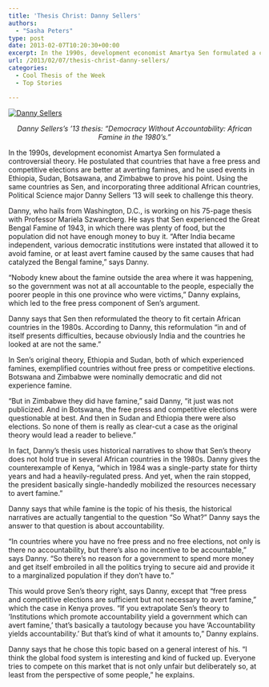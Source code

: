 ```yaml
---
title: 'Thesis Christ: Danny Sellers'
authors: 
  - "Sasha Peters"
type: post
date: 2013-02-07T10:20:30+00:00
excerpt: In the 1990s, development economist Amartya Sen formulated a controversial theory. He postulated that countries that have a free press and competitive elections are better at averting famines, and he used events in Ethiopia, Sudan, Botsawana, and Zimbabwe to prove his point. Using the same countries as Sen, and incorporating three additional African countries, Political Science major Danny Sellers ’13 will seek to challenge this theory.
url: /2013/02/07/thesis-christ-danny-sellers/
categories:
  - Cool Thesis of the Week
  - Top Stories

---
```

[<img class="alignright size-full wp-image-2019" alt="Danny Sellers" src="https://i2.wp.com/www.reedquest.org/wp-content/uploads/2013/02/IMG_0180_web.jpg?resize=770%2C430" data-recalc-dims="1" />][1]

<p style="text-align: center;">
  <em>Danny Sellers&#8217;s &#8217;13 thesis: “Democracy Without Accountability: African Famine in the 1980’s.”</em>
</p>

In the 1990s, development economist Amartya Sen formulated a controversial theory. He postulated that countries that have a free press and competitive elections are better at averting famines, and he used events in Ethiopia, Sudan, Botsawana, and Zimbabwe to prove his point. Using the same countries as Sen, and incorporating three additional African countries, Political Science major Danny Sellers ’13 will seek to challenge this theory.

Danny, who hails from Washington, D.C., is working on his 75-page thesis with Professor Mariela Szwarcberg. He says that Sen experienced the Great Bengal Famine of 1943, in which there was plenty of food, but the population did not have enough money to buy it. “After India became independent, various democratic institutions were instated that allowed it to avoid famine, or at least avert famine caused by the same causes that had catalyzed the Bengal famine,” says Danny.

“Nobody knew about the famine outside the area where it was happening, so the government was not at all accountable to the people, especially the poorer people in this one province who were victims,” Danny explains, which led to the free press component of Sen’s argument.

Danny says that Sen then reformulated the theory to fit certain African countries in the 1980s. According to Danny, this reformulation “in and of itself presents difficulties, because obviously India and the countries he looked at are not the same.”

In Sen’s original theory, Ethiopia and Sudan, both of which experienced famines, exemplified countries without free press or competitive elections. Botswana and Zimbabwe were nominally democratic and did not experience famine.

“But in Zimbabwe they did have famine,” said Danny, “it just was not publicized. And in Botswana, the free press and competitive elections were questionable at best. And then in Sudan and Ethiopia there were also elections. So none of them is really as clear-cut a case as the original theory would lead a reader to believe.”

In fact, Danny’s thesis uses historical narratives to show that Sen’s theory does not hold true in several African countries in the 1980s. Danny gives the counterexample of Kenya, “which in 1984 was a single-party state for thirty years and had a heavily-regulated press. And yet, when the rain stopped, the president basically single-handedly mobilized the resources necessary to avert famine.”

Danny says that while famine is the topic of his thesis, the historical narratives are actually tangential to the question “So What?” Danny says the answer to that question is about accountability.

“In countries where you have no free press and no free elections, not only is there no accountability, but there’s also no incentive to be accountable,” says Danny. “So there’s no reason for a government to spend more money and get itself embroiled in all the politics trying to secure aid and provide it to a marginalized population if they don’t have to.”

This would prove Sen’s theory right, says Danny, except that “free press and competitive elections are sufficient but not necessary to avert famine,” which the case in Kenya proves. “If you extrapolate Sen’s theory to ‘Institutions which promote accountability yield a government which can avert famine,’ that’s basically a tautology because you have ‘Accountability yields accountability.’ But that’s kind of what it amounts to,” Danny explains.

Danny says that he chose this topic based on a general interest of his. “I think the global food system is interesting and kind of fucked up. Everyone tries to compete on this market that is not only unfair but deliberately so, at least from the perspective of some people,” he explains.

 [1]: https://i2.wp.com/www.reedquest.org/wp-content/uploads/2013/02/IMG_0180_web.jpg